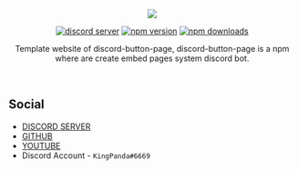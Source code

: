 <p align="center"><a href="https://discord-button-page.js.org"><img src="https://cdn.discordapp.com/attachments/865222345072836669/925399050067533834/20211228_214454.png"></a></p>
<p align="center">
  <a href="https://discord.gg/p9HHR35mST"><img src="https://img.shields.io/discord/729411185165991995?color=5865F2&logo=discord&logoColor=white" alt="discord server" /></a>
  <a href="https://www.npmjs.com/package/discord-button-page"><img src="https://img.shields.io/npm/v/discord-button-page.svg?maxAge=3600" alt="npm version" /></a>
  <a href="https://www.npmjs.com/package/discord-button-page"><img src="https://img.shields.io/npm/dt/discord-button-page.svg?maxAge=3600" alt="npm downloads" /></a>
</p>

<p align="center">
  Template website of discord-button-page, discord-button-page is a npm where are create embed pages system discord bot.
</p>

<br />
<h2>Social</h2>

- [DISCORD SERVER](https://discord.gg/p9HHR35mST)
- [GITHUB](https://github.com/KingPanda-Development)
- [YOUTUBE](https://www.youtube.com/channel/UCFBGTtH1JkN3bPdHUffyd5A)
- Discord Account - `KingPanda#6669`
